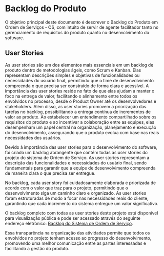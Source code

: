 # Backlog do Produto

O objetivo principal deste documento é descrever o Backlog do Produto em Ordem de Serviços - OS, com intuito de servir de agente facilitador tanto no gerenciamento de requisitos do produto quanto no desenvolvimento do software.

## User Stories

As user stories são um dos elementos mais essenciais em um backlog de produto dentro de metodologias ágeis, como Scrum e Kanban. Elas representam descrições simples e objetivas de funcionalidades ou necessidades do usuário final, permitindo que o time de desenvolvimento compreenda o que precisa ser construído de forma clara e acessível. A importância das user stories reside no fato de que elas ajudam a manter o foco na entrega de valor, facilitando o alinhamento entre todos os envolvidos no processo, desde o Product Owner até os desenvolvedores e stakeholders. Além disso, as user stories promovem a priorização das tarefas no backlog, possibilitando a entrega contínua de incrementos de valor ao produto. Ao estabelecer um entendimento compartilhado sobre os requisitos do produto e ao incentivar a colaboração entre as equipes, elas desempenham um papel central na organização, planejamento e execução do desenvolvimento, assegurando que o produto evolua com base nas reais necessidades dos usuários.

Devido à importância das user stories para o desenvolvimento do software, foi criado um backlog abrangente que contém todas as user stories do projeto do sistema de Ordem de Serviço. As user stories representam a descrição das funcionalidades e necessidades do usuário final, sendo fundamentais para garantir que a equipe de desenvolvimento compreenda de maneira clara o que precisa ser entregue.

No backlog, cada user story foi cuidadosamente elaborada e priorizada de acordo com o valor que traz para o projeto, permitindo que o desenvolvimento siga um caminho claro e organizado. As user stories foram estruturadas de modo a focar nas necessidades reais do cliente, garantindo que cada incremento do sistema entregue um valor significativo.

O backlog completo com todas as user stories deste projeto está disponível para visualização pública e pode ser acessado através do seguinte endereço eletrônico: [Backlog do Sistema de Ordem de Serviço](https://github.com/users/arsouza81/projects/2/views/1).

Essa transparência na organização das atividades permite que todos os envolvidos no projeto tenham acesso ao progresso do desenvolvimento, promovendo uma melhor comunicação entre as partes interessadas e facilitando a gestão do produto.
